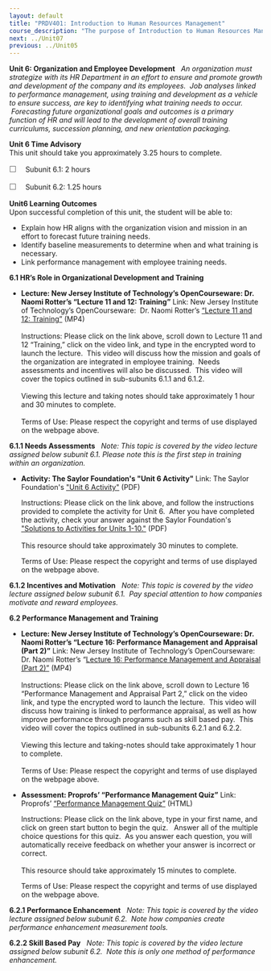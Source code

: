 ```yaml
---
layout: default
title: "PRDV401: Introduction to Human Resources Management"
course_description: "The purpose of Introduction to Human Resources Management is to provide a general overview of the concepts and applications of the many parts of Human Resources (HR). This course is for the entry level HR Generalist who wants to explore how the interdependence of the major topics in HR are created and implemented."
next: ../Unit07
previous: ../Unit05
---
```

**Unit 6: Organization and Employee Development** <span id="6"></span> 
*An organization must strategize with its HR Department in an effort to
ensure and promote growth and development of the company and its
employees.  Job analyses linked to performance management, using
training and development as a vehicle to ensure success, are key to
identifying what training needs to occur.  Forecasting future
organizational goals and outcomes is a primary function of HR and will
lead to the development of overall training curriculums, succession
planning, and new orientation packaging.*

**Unit 6 Time Advisory**  
This unit should take you approximately 3.25 hours to complete.  
  
 <span
style="color: rgb(85, 85, 85); font-family: 'Myriad Pro', 'Gill Sans', 'Gill Sans MT', Calibri, sans-serif; font-size: 16px; line-height: 21px; text-align: left; -webkit-text-size-adjust: none; ">☐
   </span>Subunit 6.1: 2 hours  
  
 <span
style="color: rgb(85, 85, 85); font-family: 'Myriad Pro', 'Gill Sans', 'Gill Sans MT', Calibri, sans-serif; font-size: 16px; line-height: 21px; text-align: left; -webkit-text-size-adjust: none; ">☐
   </span>Subunit 6.2: 1.25 hours 

**Unit6 Learning Outcomes**  
Upon successful completion of this unit, the student will be able to:  
  
-   Explain how HR aligns with the organization vision and mission in an
    effort to forecast future training needs.
-   Identify baseline measurements to determine when and what training
    is necessary.
-   Link performance management with employee training needs.

**6.1 HR’s Role in Organizational Development and Training** <span
id="6.1"></span> 
-   **Lecture: New Jersey Institute of Technology’s OpenCourseware: Dr.
    Naomi Rotter’s “Lecture 11 and 12: Training”**
    Link: New Jersey Institute of Technology’s OpenCourseware:  Dr.
    Naomi Rotter’s [“Lecture 11 and 12:
    Training”](http://ocw.njit.edu/som/hrm/hrm-303/index.php) (MP4)  
        
     Instructions: Please click on the link above, scroll down to
    Lecture 11 and 12 “Training,” click on the video link, and type in
    the encrypted word to launch the lecture.  This video will discuss
    how the mission and goals of the organization are integrated in
    employee training.  Needs assessments and incentives will also be
    discussed.  This video will cover the topics outlined in
    sub-subunits 6.1.1 and 6.1.2.  
        
     Viewing this lecture and taking notes should take approximately 1
    hour and 30 minutes to complete.  
        
     Terms of Use: Please respect the copyright and terms of use
    displayed on the webpage above. 

**6.1.1 Needs Assessments** <span id="6.1.1"></span> 
*Note: This topic is covered by the video lecture assigned below subunit
6.1. Please note this is the first step in training within an
organization.*

-   **Activity: The Saylor Foundation's "Unit 6 Activity"**
    Link: The Saylor Foundation's ["Unit 6
    Activity"](https://resources.saylor.org/archived/wp-content/uploads/2012/06/PRDV401-HR101-Units-1-10-Activities.pdf) (PDF)  
      
     Instructions: Please click on the link above, and follow the
    instructions provided to complete the activity for Unit 6.  After
    you have completed the activity, check your answer against the
    Saylor Foundation's ["Solutions to Activities for Units
    1-10."](https://resources.saylor.org/archived/wp-content/uploads/2012/06/PRDV401-HR101-Units-1-10-Activities-Answer-Key.pdf) (PDF)  
        
     This resource should take approximately 30 minutes to complete.  
      
     Terms of Use: Please respect the copyright and terms of use
    displayed on the webpage above. 

**6.1.2 Incentives and Motivation** <span id="6.1.2"></span> 
*Note: This topic is covered by the video lecture assigned below subunit
6.1.  Pay special attention to how companies motivate and reward
employees.*

**6.2 Performance Management and Training** <span id="6.2"></span> 
-   **Lecture: New Jersey Institute of Technology’s OpenCourseware: Dr.
    Naomi Rotter’s “Lecture 16: Performance Management and Appraisal
    (Part 2)”**
    Link: New Jersey Institute of Technology’s OpenCourseware:  Dr.
    Naomi Rotter’s “[Lecture 16: Performance Management and Appraisal
    (Part 2)”](http://ocw.njit.edu/som/hrm/hrm-303/index.php) (MP4)  
        
     Instructions: Please click on the link above, scroll down to
    Lecture 16 “Performance Management and Appraisal Part 2,” click on
    the video link, and type the encrypted word to launch the lecture. 
    This video will discuss how training is linked to performance
    appraisal, as well as how improve performance through programs such
    as skill based pay.  This video will cover the topics outlined in
    sub-subunits 6.2.1 and 6.2.2.  
        
     Viewing this lecture and taking-notes should take approximately 1
    hour to complete.  
        
     Terms of Use: Please respect the copyright and terms of use
    displayed on the webpage above. 

-   **Assessment: Proprofs’ “Performance Management Quiz”**
    Link: Proprofs’ [“Performance Management
    Quiz”](http://www.proprofs.com/quiz-school/story.php?title=performance-management-quiz) (HTML)  
      
     Instructions: Please click on the link above, type in your first
    name, and click on green start button to begin the quiz.   Answer
    all of the multiple choice questions for this quiz.  As you answer
    each question, you will automatically receive feedback on whether
    your answer is incorrect or correct.  
        
     This resource should take approximately 15 minutes to complete.  
      
     Terms of Use: Please respect the copyright and terms of use
    displayed on the webpage above. 

**6.2.1 Performance Enhancement** <span id="6.2.1"></span> 
*Note: This topic is covered by the video lecture assigned below subunit
6.2.  Note how companies create performance enhancement measurement
tools.*

**6.2.2 Skill Based Pay** <span id="6.2.2"></span> 
*Note: This topic is covered by the video lecture assigned below subunit
6.2.  Note this is only one method of performance enhancement.*



